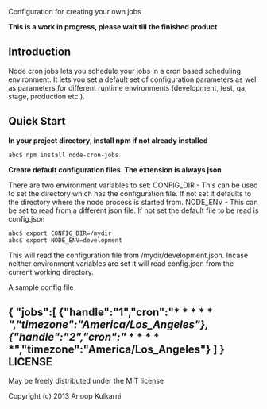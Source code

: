 Configuration for creating your own jobs

**This is a work in progress, please wait till the finished product**

Introduction
------------

Node cron jobs lets you schedule your jobs in a cron based scheduling environment. It lets you set a default set of configuration parameters as well as parameters for different runtime environments (development, test, qa, stage, production etc.).

Quick Start
-----------

**In your project directory, install npm if not already installed**

    abc$ npm install node-cron-jobs

**Create default configuration files. The extension is always json**

There are two environment variables to set:
CONFIG_DIR - This can be used to set the directory which has the configuration file. If not set it defaults to the directory where the node process is started from.
NODE_ENV - This can be set to read from a different json file. If not set the default file to be read is config.json

    abc$ export CONFIG_DIR=/mydir
    abc$ export NODE_ENV=development

This will read the configuration file from /mydir/development.json. Incase neither environment variables are set it will read config.json from the current working directory.

A sample config file

{
  "jobs":[
    {"handle":"1","cron":"* * * * * *","timezone":"America/Los_Angeles"},
    {"handle":"2","cron":"* * * * * *","timezone":"America/Los_Angeles"}
  ]
}
LICENSE
-------

May be freely distributed under the MIT license

Copyright (c) 2013 Anoop Kulkarni
